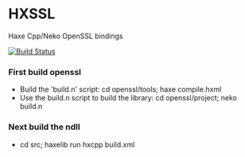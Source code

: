HXSSL
=====
Haxe Cpp/Neko OpenSSL bindings  

[![Build Status](https://travis-ci.org/tong/hxssl.svg?branch=master)](https://travis-ci.org/tong/hxssl)

### First build openssl
* Build the 'build.n' script:  cd openssl/tools; haxe compile.hxml
* Use the build.n script to build the library: cd openssl/project; neko build.n

### Next build the ndll
* cd src; haxelib run hxcpp build.xml
